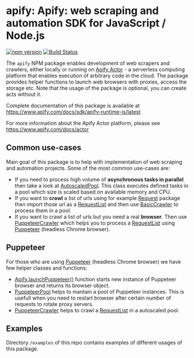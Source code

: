 # apify: Apify: web scraping and automation SDK for JavaScript / Node.js
<!-- Mirror this part to src/index.js -->

[![npm version](https://badge.fury.io/js/apify.svg)](http://badge.fury.io/js/apify)
[![Build Status](https://travis-ci.org/apifytech/apify-js.svg)](https://travis-ci.org/apifytech/apify-js)


The `apify` NPM package enables development of web scrapers and crawlers,
either locally or running on <a href="https://www.apify.com/docs/actor" target="_blank">Apify Actor</a> -
a serverless computing platform that enables execution of arbitrary code in the cloud.
The package provides helper functions to launch web browsers with proxies, access the storage etc. Note that the usage of the package is optional, you can create acts without it.

Complete documentation of this package is available at https://www.apify.com/docs/sdk/apify-runtime-js/latest

For more information about the Apify Actor platform, please see https://www.apify.com/docs/actor

## Common use-cases
<!-- Mirror this part to src/index.js -->

Main goal of this package is to help with implementation of web scraping and automation projects. Some of the
most common use-cases are:

<ul>
  <li>
    If you need to process high volume of <strong>asynchronous tasks in parallel</strong> then take a
    look at <a href="https://www.apify.com/docs/sdk/apify-runtime-js/latest#AutoscaledPool">AutoscaledPool</a>. This class executes defined tasks in a pool
    which size is scaled based on available memory and CPU.
  </li>
  <li>
    If you want to <strong>crawl</strong> a list of urls using for example <a href="https://www.npmjs.com/package/request" target="_blank">
    Request</a> package then import those url as a <a href="https://www.apify.com/docs/sdk/apify-runtime-js/latest#RequestList">RequestList</a> and then use
    <a href="https://www.apify.com/docs/sdk/apify-runtime-js/latest#BasicCrawler">BasicCrawler</a> to process them in a pool.
  </li>
  <li>
    If you want to crawl a list of urls but you need a real <strong>browser</strong>. Then use
    <a href="https://www.apify.com/docs/sdk/apify-runtime-js/latest#PuppeteerCrawler">PuppeteerCrawler</a> which helps you to process a <a href="https://www.apify.com/docs/sdk/apify-runtime-js/latest#RequestList">RequestList</a>
    using <a href="https://github.com/GoogleChrome/puppeteer" target="_blank">Puppeteer</a> (headless Chrome browser).
  </li>
</ul>

## Puppeteer
<!-- Mirror this part to src/index.js -->

For those who are using <a href="https://github.com/GoogleChrome/puppeteer" target="_blank">Puppeteer</a> (headless Chrome browser)
we have few helper classes and functions:

<ul>
  <li>
    <a href="https://www.apify.com/docs/sdk/apify-runtime-js/latest#module-Apify-launchPuppeteer">Apify.launchPuppeteer()</a> function starts new instance of Puppeteer browser and returns its browser object.
  </li>
  <li>
    <a href="https://www.apify.com/docs/sdk/apify-runtime-js/latest#PuppeteerPool">PuppeteerPool</a> helps to mantain a pool of Puppeteer instances. This is usefull
    when you need to restart browser after certain number of requests to rotate proxy servers.
  </li>
  <li>
      <a href="https://www.apify.com/docs/sdk/apify-runtime-js/latest#PuppeteerCrawler">PuppeteerCrawler</a> helps to crawl a <a href="https://www.apify.com/docs/sdk/apify-runtime-js/latest#RequestList">RequestList</a>
      in a autoscaled pool.
  </li>
</ul>

## Examples

Directory `/examples` of this repo contains examples of different usages of this package.